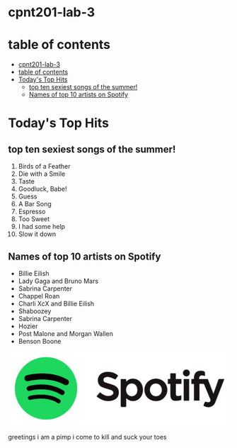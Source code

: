# cpnt201-lab-3

# table of contents

- [cpnt201-lab-3](#cpnt201-lab-3)
- [table of contents](#table-of-contents)
- [Today's Top Hits](#todays-top-hits)
  - [top ten sexiest songs of the summer!](#top-ten-sexiest-songs-of-the-summer)
  - [Names of top 10 artists on Spotify](#names-of-top-10-artists-on-spotify)

# Today's Top Hits

## top ten sexiest songs of the summer!

1. Birds of a Feather
2. Die with a Smile
3. Taste
4. Goodluck, Babe!
5. Guess
6. A Bar Song
7. Espresso
8. Too Sweet
9. I had some help
10. Slow it down

## Names of top 10 artists on Spotify

- Billie Eilish
- Lady Gaga and Bruno Mars
- Sabrina Carpenter
- Chappel Roan
- Charli XcX and Billie Eilish
- Shaboozey
- Sabrina Carpenter
- Hozier
- Post Malone and Morgan Wallen
- Benson Boone

![spotify-logo](spotify.jpg)

greetings
i am a pimp
i come to kill
and suck your toes
